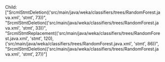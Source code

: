 Child: ["SrcmlStmtDeletion(('src/main/java/weka/classifiers/trees/RandomForest.java.xml', 'stmt', 73))", "SrcmlStmtDeletion(('src/main/java/weka/classifiers/trees/RandomForest.java.xml', 'stmt', 33))", "SrcmlStmtReplacement(('src/main/java/weka/classifiers/trees/RandomForest.java.xml', 'stmt', 120), ('src/main/java/weka/classifiers/trees/RandomForest.java.xml', 'stmt', 86))", "SrcmlStmtDeletion(('src/main/java/weka/classifiers/trees/RandomForest.java.xml', 'stmt', 27))"]